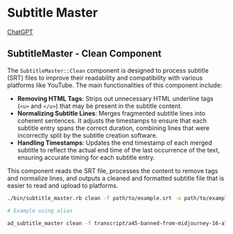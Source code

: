 # Subtitle Master

[ChatGPT](https://chatgpt.com/c/f80dfca5-8168-4561-b5c6-8efed8672a88)

## SubtitleMaster - Clean Component

The `SubtitleMaster::Clean` component is designed to process subtitle (SRT) files to improve their readability and compatibility with various platforms like YouTube. The main functionalities of this component include:

- **Removing HTML Tags**: Strips out unnecessary HTML underline tags (`<u>` and `</u>`) that may be present in the subtitle content.
- **Normalizing Subtitle Lines**: Merges fragmented subtitle lines into coherent sentences. It adjusts the timestamps to ensure that each subtitle entry spans the correct duration, combining lines that were incorrectly split by the subtitle creation software.
- **Handling Timestamps**: Updates the end timestamp of each merged subtitle to reflect the actual end time of the last occurrence of the text, ensuring accurate timing for each subtitle entry.

This component reads the SRT file, processes the content to remove tags and normalize lines, and outputs a cleaned and formatted subtitle file that is easier to read and upload to platforms.

```bash
./bin/subtitle_master.rb clean -f path/to/example.srt -o path/to/example_cleaned.srt

# Example using alias

ad_subtitle_master clean -f transcript/a45-banned-from-midjourney-16-alternatives.srt -o a45-transcript.srt
```